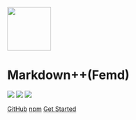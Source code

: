 <img src="https://femarkdown.github.io/ass/femd.png" style="width:100px;"></img>
# Markdown++(**Femd**)
![](https://badgen.net/npm/v/femd)
![](https://badgen.net/npm/license/femd)
![](https://badgen.net/npm/node/next)

[GitHub](https://github.com/femarkdown/Extensible-Markdown)
[npm](https://www.npmjs.com/package/femd)
[Get Started](README)